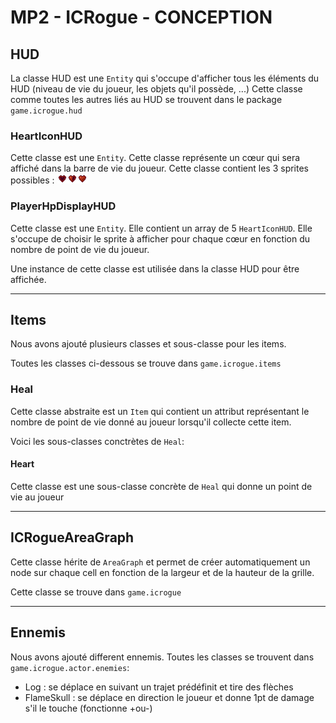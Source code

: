 # MP2 - ICRogue - CONCEPTION

## HUD
La classe HUD est une `Entity` qui s'occupe d'afficher tous les éléments du HUD (niveau de vie du joueur, les objets qu'il possède, ...)
Cette classe comme toutes les autres liés au HUD se trouvent dans le package `game.icrogue.hud`
### HeartIconHUD
Cette classe est une `Entity`. Cette classe représente un cœur qui sera affiché dans la barre de vie du joueur. Cette classe contient les 3 sprites possibles :
![coeur vide, demi coeur, coeur complet](src/main/res/images/sprites/zelda/heartDisplay.png)
### PlayerHpDisplayHUD
Cette classe est une `Entity`. Elle contient un array de 5 `HeartIconHUD`. Elle s'occupe de choisir le sprite à afficher pour chaque cœur en fonction du nombre de point de vie du joueur.

Une instance de cette classe est utilisée dans la classe HUD pour être affichée.

___

## Items
Nous avons ajouté plusieurs classes et sous-classe pour les items.

Toutes les classes ci-dessous se trouve dans `game.icrogue.items` 

### Heal
Cette classe abstraite est un `Item` qui contient un attribut représentant le nombre de point de vie donné au joueur lorsqu'il collecte cette item.

Voici les sous-classes conctrètes de `Heal`:

#### Heart   
Cette classe est une sous-classe concrète de `Heal` qui donne un point de vie au joueur

---

## ICRogueAreaGraph
Cette classe hérite de `AreaGraph` et permet de créer automatiquement un node sur chaque cell en fonction de la largeur et de la hauteur de la grille.

Cette classe se trouve dans `game.icrogue`

---

## Ennemis
Nous avons ajouté different ennemis. Toutes les classes se trouvent dans `game.icrogue.actor.enemies`:
- Log : se déplace en suivant un trajet prédéfinit et tire des flèches
- FlameSkull : se déplace en direction le joueur et donne 1pt de damage s'il le touche (fonctionne +ou-)